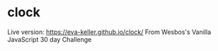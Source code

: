 # clock
Live version:
https://eva-keller.github.io/clock/
From Wesbos's Vanilla JavaScript 30 day Challenge
